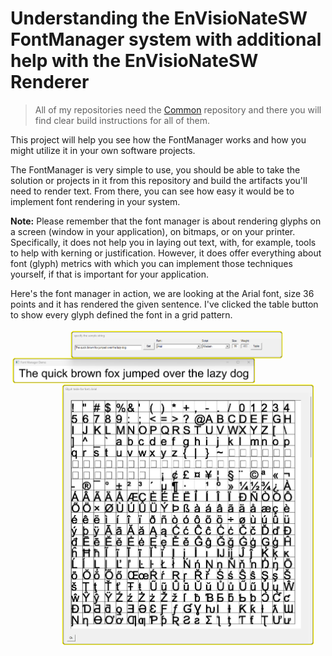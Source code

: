
# Understanding the EnVisioNateSW FontManager system with additional help with the EnVisioNateSW Renderer 

>All of my repositories need the [Common](https://github.com/ntclark/Common) repository and there you will find clear 
build instructions for all of them.

This project will help you see how the FontManager works and how you might utilize it in your own 
software projects.

The FontManager is very simple to use, you should be able to take the solution or projects in it from this
repository and build the artifacts you'll need to render text. From there, you can see how easy it would be to 
implement font rendering in your system.

**Note:** Please remember that the font manager is about rendering glyphs on a screen (window in your application), on 
bitmaps, or on your printer. Specifically, it does not help you in laying out text, with, for example, tools to help with 
kerning or justification. However, it does offer everything about font (glyph) metrics with which you can implement those
techniques yourself, if that is important for your application.

Here's the font manager in action, we are looking at the Arial font, size 36 points and it has rendered the given sentence.
I've clicked the table button to show every glyph defined the font in a grid pattern. 

![FontManager screenshot](./fontManager.png)

